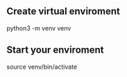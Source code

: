 ## Create virtual enviroment

python3 -m venv venv

## Start your enviroment

source venv/bin/activate
